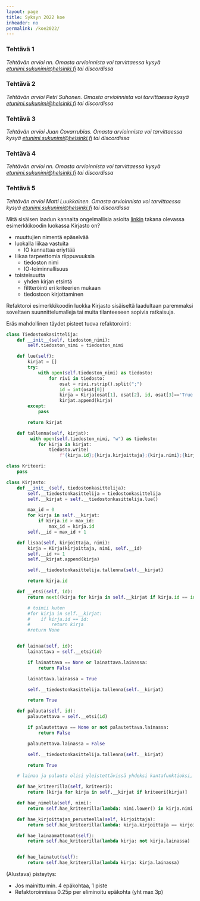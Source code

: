 ```yaml
---
layout: page
title: Syksyn 2022 koe
inheader: no
permalink: /koe2022/
---
```


### Tehtävä 1

_Tehtävän arvioi nn. Omasta arvioinnista voi tarvittaessa kysyä etunimi.sukunimi@helsinki.fi tai discordissa_

### Tehtävä 2

_Tehtävän arvioi Petri Suhonen. Omasta arvioinnista voi tarvittaessa kysyä etunimi.sukunimi@helsinki.fi tai discordissa_

### Tehtävä 3

_Tehtävän arvioi Juan Covarrubias. Omasta arvioinnista voi tarvittaessa kysyä etunimi.sukunimi@helsinki.fi tai discordissa_

### Tehtävä 4

_Tehtävän arvioi nn. Omasta arvioinnista voi tarvittaessa kysyä etunimi.sukunimi@helsinki.fi tai discordissa_

### Tehtävä 5

_Tehtävän arvioi Matti Luukkainen. Omasta arvioinnista voi tarvittaessa kysyä etunimi.sukunimi@helsinki.fi tai discordissa_

Mitä sisäisen laadun kannalta ongelmallisia asioita [linkin](https://gist.github.com/mluukkai/db7fa7d4111dcccc8d2d9158ba7b1793) takana olevassa esimerkkikoodin luokassa Kirjasto on?

- muuttujien nimentä epäselvää
- luokalla liikaa vastuita
  - IO kannattaa eriyttää
- liikaa tarpeettomia riippuvuuksia
  - tiedoston nimi
  - IO-toiminnallisuus
- toisteisuutta
  - yhden kirjan etsintä
  - filtteröinti eri kriteerien mukaan
  - tiedostoon kirjottaminen

Refaktoroi esimerkkikoodin luokka Kirjasto sisäiseltä laadultaan paremmaksi soveltaen suunnittelumalleja tai muita tilanteeseen sopivia ratkaisuja.

Eräs mahdollinen täydet pisteet tuova refaktorointi:

```python
class Tiedostonkasittelija:
    def __init__(self, tiedoston_nimi):
        self.tiedoston_nimi = tiedoston_nimi

    def lue(self):
        kirjat = []
        try:
            with open(self.tiedoston_nimi) as tiedosto:
                for rivi in tiedosto:
                    osat = rivi.rstrip().split(";")
                    id = int(osat[0])
                    kirja = Kirja(osat[1], osat[2], id, osat[3]=='True')
                    kirjat.append(kirja)
        except:
            pass

        return kirjat

    def tallenna(self, kirjat):
         with open(self.tiedoston_nimi, "w") as tiedosto:
            for kirja in kirjat:
                tiedosto.write(
                    f"{kirja.id};{kirja.kirjoittaja};{kirja.nimi};{kirja.lainassa}\n")

class Kriteeri:
    pass

class Kirjasto:
    def __init__(self, tiedostonkasittelija):
        self.__tiedostonkasittelija = tiedostonkasittelija
        self.__kirjat = self.__tiedostonkasittelija.lue()

        max_id = 0
        for kirja in self.__kirjat:
            if kirja.id > max_id:
                max_id = kirja.id
        self.__id = max_id + 1

    def lisaa(self, kirjoittaja, nimi):
        kirja = Kirja(kirjoittaja, nimi, self.__id)
        self.__id += 1
        self.__kirjat.append(kirja)

        self.__tiedostonkasittelija.tallenna(self.__kirjat)

        return kirja.id

    def __etsi(self, id):
        return next((kirja for kirja in self.__kirjat if kirja.id == id), None)

        # toimii kuten
        #for kirja in self.__kirjat:
        #    if kirja.id == id:
        #        return kirja
        #return None


    def lainaa(self, id):
        lainattava = self.__etsi(id)

        if lainattava == None or lainattava.lainassa:
            return False

        lainattava.lainassa = True

        self.__tiedostonkasittelija.tallenna(self.__kirjat)

        return True

    def palauta(self, id):
        palautettava = self.__etsi(id)

        if palautettava == None or not palautettava.lainassa:
            return False

        palautettava.lainassa = False

        self.__tiedostonkasittelija.tallenna(self.__kirjat)

        return True

    # lainaa ja palauta olisi yleistettävissä yhdeksi kantafunktioksi, mutta se ei maksa vaivaa

    def hae_kriteerilla(self, kriteeri):
        return [kirja for kirja in self.__kirjat if kriteeri(kirja)]

    def hae_nimella(self, nimi):
        return self.hae_kriteerilla(lambda: nimi.lower() in kirja.nimi.lower())

    def hae_kirjoittajan_perusteella(self, kirjoittaja):
        return self.hae_kriteerilla(lambda: kirja.kirjoittaja == kirjoittaja)

    def hae_lainaamattomat(self):
        return self.hae_kriteerilla(lambda kirja: not kirja.lainassa)


    def hae_lainatut(self):
        return self.hae_kriteerilla(lambda kirja: kirja.lainassa)

```

(Alustava) pisteytys:

- Jos mainittu min. 4 epäkohtaa, 1 piste
- Refaktoroinnissa 0.25p per eliminoitu epäkohta (yht max 3p)
